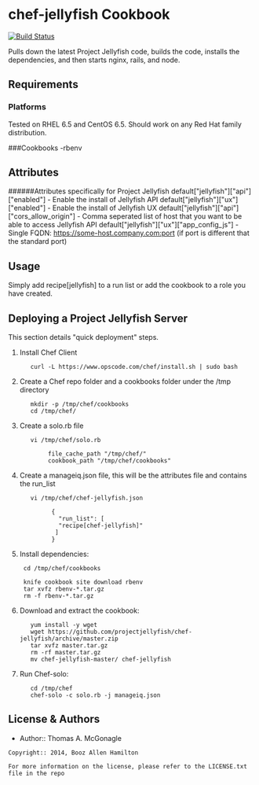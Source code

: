chef-jellyfish Cookbook
=======================

[![Build Status](https://travis-ci.org/projectjellyfish/chef-jellyfish.svg?branch=master)](https://travis-ci.org/projectjellyfish/chef-jellyfish)

Pulls down the latest Project Jellyfish code, builds the code, installs the dependencies, and then starts nginx, rails, and node.

Requirements
------------
### Platforms
Tested on RHEL 6.5 and CentOS 6.5. Should work on any Red Hat family distribution.

###Cookbooks
-rbenv


Attributes
----------
######Attributes specifically for Project Jellyfish
default["jellyfish"]["api"]["enabled"] - Enable the install of Jellyfish API
default["jellyfish"]["ux"]["enabled"] - Enable the install of Jellyfish UX
default["jellyfish"]["api"]["cors_allow_origin"] - Comma seperated list of host that you want to be able to access Jellyfish API
default["jellyfish"]["ux"]["app_config_js"] - Single FQDN: https://some-host.company.com:port (if port is different that the standard port)

Usage
-----
Simply add recipe[jellyfish] to a run list or add the cookbook to a role you have created. 


Deploying a Project Jellyfish Server
-----------

This section details "quick deployment" steps.

1. Install Chef Client


          curl -L https://www.opscode.com/chef/install.sh | sudo bash

2. Create a Chef repo folder and a cookbooks folder under the /tmp directory


          mkdir -p /tmp/chef/cookbooks
          cd /tmp/chef/

3. Create a solo.rb file


          vi /tmp/chef/solo.rb
         
               file_cache_path "/tmp/chef/"
               cookbook_path "/tmp/chef/cookbooks"

4. Create a manageiq.json file, this will be the attributes file and contains the run_list


          vi /tmp/chef/chef-jellyfish.json
        
                {
                  "run_list": [
                  "recipe[chef-jellyfish]"
                 ]
                }


4. Install dependencies:

        cd /tmp/chef/cookbooks
        
        knife cookbook site download rbenv
        tar xvfz rbenv-*.tar.gz
        rm -f rbenv-*.tar.gz        
        
       
6. Download and extract the cookbook:

          yum install -y wget
          wget https://github.com/projectjellyfish/chef-jellyfish/archive/master.zip
          tar xvfz master.tar.gz 
          rm -rf master.tar.gz 
          mv chef-jellyfish-master/ chef-jellyfish
    
7. Run Chef-solo:

          cd /tmp/chef
          chef-solo -c solo.rb -j manageiq.json

License & Authors
-----------------
- Author:: Thomas A. McGonagle

```text
Copyright:: 2014, Booz Allen Hamilton

For more information on the license, please refer to the LICENSE.txt file in the repo
```
